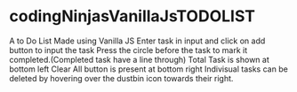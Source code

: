# codingNinjasVanillaJsTODOLIST
A to Do List Made using Vanilla JS
Enter task in input and click on add button to input the task
Press the circle before the task to mark it completed.(Completed task have a line through)
Total Task is shown at bottom left
Clear All button is present at bottom right
Indivisual tasks can be deleted by hovering over the dustbin icon towards their right.